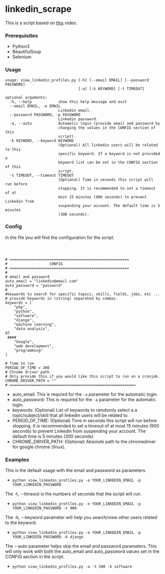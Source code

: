 # linkedin_scrape



This is a script based on [this](https://www.youtube.com/watch?v=twRQNSFXiYs&t=384s) video.


### Prerequisites
* Python3
* BeautifulSoup
* Selenium



### Usage

  

```
usage: view_linkedin_profiles.py [-h] [--email EMAIL] [--password PASSWORD]
                                 [-a] [-k KEYWORD] [-t TIMEOUT]

optional arguments:
  -h, --help            show this help message and exit
  --email EMAIL, -e EMAIL
                        Linkedin email.
  --password PASSWORD, -p PASSWORD
                        Linkedin password.
  -a, --auto            Automatic login (provide email and password by
                        changing the values in the CONFIG section of this
                        script).
  -k KEYWORD, --keyword KEYWORD
                        (Optional) All linkedin users will be related to this
                        specific keyword. If a keyword is not provided a
                        keyword list can be set in the CONFIG section of this
                        script.
  -t TIMEOUT, --timeout TIMEOUT
                        (Optional) Time in seconds this script will run before
                        stopping. It is recommended to set a timeout of at
                        most 15 minutes (900 seconds) to prevent Linkedin from
                        suspending your account. The default time is 5 minutes
                        (300 seconds).
```



### Config
In the file you will find the configuration for the script.


```



# ======================================================
#                   CONFIG
# ======================================================
# 
# email and password
auto_email = "linkedin@email.com"
auto_password = "password"
# 
#keywords to search for specific topics, skills, fields, jobs, etc ... 
# provide keywords in (string) separated by commas.
keywords = [
    "php",
    "python",
    "software",
    "django",
    "machine learning",
    "data analysis",
97
 ####
    "Google",
    "web development", 
    "programming"
]

# Time to run
PERIOD_OF_TIME = 300
# Chrome driver path
# Only provide this if you would like this script to run on a cronjob. 
CHROME_DRIVER_PATH = ""
# =========================================================

```

* auto_email: This is requred for the `-a` parameter for the automatic login.
* auto_password: This is required for the `-a` parameter for the automatic login.
* keywords: (Optional) List of keywords to ramdomly select a a topic/subject/skill that all linkedin users will be related to.
* PERIOD_OF_TIME: (Optional) Time in seconds this script will run before
                        stopping. It is recommended to set a timeout of at
                        most 15 minutes (900 seconds) to prevent Linkedin from
                        suspending your account. The default time is 5 minutes
                        (300 seconds)
 * CHROME_DRIVER_PATH: (Optional) Absolute path to the chromedriver for google chrome (linux). 
 
 
 ### Examples
 This is the default usage with the email and password as parameters.
 * `python view_linkedin_profiles.py -e YOUR_LINKEDIN_EMAIL -p YOUR_LINKEDIN_PASSWORD`
 
 The -t, --timeout is the numbers of seconds that the script will run.
 * `python view_linkedin_profiles.py -e YOUR_LINKEDIN_EMAIL -p YOUR_LINKEDIN_PASSWORD -t 900`
 
 The -k, --keyword parameter will help you search/view other users related to the keyword.
 * `python view_linkedin_profiles.py -e YOUR_LINKEDIN_EMAIL -p YOUR_LINKEDIN_PASSWORD -k django`
 
 The --auto parameter helps skip the email and password parameters. This will only work with both the auto_email and auto_password values set in the CONFIG section in the script. 
 * `python view_linkedin_profiles.py -a -t 500 -k software`
 
